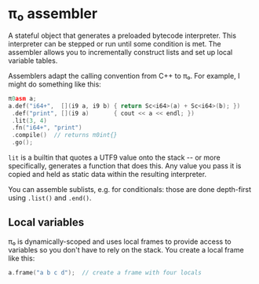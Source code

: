 # π₀ assembler
A stateful object that generates a preloaded bytecode interpreter. This interpreter can be stepped or run until some condition is met. The assembler allows you to incrementally construct lists and set up local variable tables.

Assemblers adapt the calling convention from C++ to π₀. For example, I might do something like this:

```cpp
π0asm a;
a.def("i64+",  [](i9 a, i9 b) { return Sc<i64>(a) + Sc<i64>(b); })
 .def("print", [](i9 a)       { cout << a << endl; })
 .lit(3, 4)
 .fn("i64+", "print")
 .compile()  // returns π0int{}
 .go();
```

`lit` is a builtin that quotes a UTF9 value onto the stack -- or more specifically, generates a function that does this. Any value you pass it is copied and held as static data within the resulting interpreter.

You can assemble sublists, e.g. for conditionals: those are done depth-first using `.list()` and `.end()`.


## Local variables
π₀ is dynamically-scoped and uses local frames to provide access to variables so you don't have to rely on the stack. You create a local frame like this:

```cpp
a.frame("a b c d");  // create a frame with four locals
```

